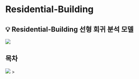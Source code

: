 # Residential-Building

<aside>
<h2>💡  Residential-Building 선형 회귀 분석 모델</h2>
<img src=https://github.com/user-attachments/assets/1ccce030-5b11-4ab8-b64f-c0bf6f72cc25>
<br/>

<h2>목차</h2>
<img src=https://github.com/user-attachments/assets/89256db5-43be-4e1a-b24e-a01361f14800>
>
</aside>

